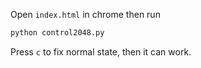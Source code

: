 Open `index.html` in chrome then run 
```bash
python control2048.py
```

Press `c` to fix normal state, then it can work. 
